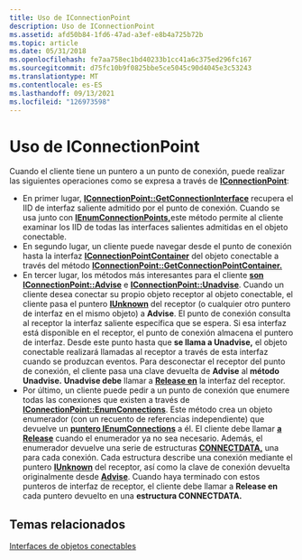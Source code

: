 ```yaml
---
title: Uso de IConnectionPoint
description: Uso de IConnectionPoint
ms.assetid: afd50b84-1fd6-47ad-a3ef-e8b4a725b72b
ms.topic: article
ms.date: 05/31/2018
ms.openlocfilehash: fe7aa758ec1bd40233b1cc41a6c375ed296fc167
ms.sourcegitcommit: d75fc10b9f0825bbe5ce5045c90d4045e3c53243
ms.translationtype: MT
ms.contentlocale: es-ES
ms.lasthandoff: 09/13/2021
ms.locfileid: "126973598"
---
```

# <a name="using-iconnectionpoint"></a>Uso de IConnectionPoint

Cuando el cliente tiene un puntero a un punto de conexión, puede realizar las siguientes operaciones como se expresa a través de [**IConnectionPoint**](/windows/desktop/api/OCIdl/nn-ocidl-iconnectionpoint):

-   En primer lugar, [**IConnectionPoint::GetConnectionInterface**](/windows/desktop/api/OCIdl/nf-ocidl-iconnectionpoint-getconnectioninterface) recupera el IID de interfaz saliente admitido por el punto de conexión. Cuando se usa junto con [**IEnumConnectionPoints,**](/windows/desktop/api/ocidl/nn-ocidl-ienumconnectionpoints)este método permite al cliente examinar los IID de todas las interfaces salientes admitidas en el objeto conectable.
-   En segundo lugar, un cliente puede navegar desde el punto de conexión hasta la interfaz [**IConnectionPointContainer**](/windows/desktop/api/OCIdl/nn-ocidl-iconnectionpointcontainer) del objeto conectable a través del método [**IConnectionPoint::GetConnectionPointContainer.**](/windows/desktop/api/OCIdl/nf-ocidl-iconnectionpoint-getconnectionpointcontainer)
-   En tercer lugar, los métodos más interesantes para el cliente [**son IConnectionPoint::Advise**](/windows/desktop/api/OCIdl/nf-ocidl-iconnectionpoint-advise) e [**IConnectionPoint::Unadvise**](/windows/desktop/api/OCIdl/nf-ocidl-iconnectionpoint-unadvise). Cuando un cliente desea conectar su propio objeto receptor al objeto conectable, el cliente pasa el puntero [**IUnknown**](/windows/desktop/api/Unknwn/nn-unknwn-iunknown) del receptor (o cualquier otro puntero de interfaz en el mismo objeto) a **Advise**. El punto de conexión consulta al receptor la interfaz saliente específica que se espera. Si esa interfaz está disponible en el receptor, el punto de conexión almacena el puntero de interfaz. Desde este punto hasta que **se llama a Unadvise,** el objeto conectable realizará llamadas al receptor a través de esta interfaz cuando se produzcan eventos. Para desconectar el receptor del punto de conexión, el cliente pasa una clave devuelta de **Advise** al **método Unadvise.** **Unadvise debe** llamar a [**Release en**](/windows/win32/api/unknwn/nf-unknwn-iunknown-release) la interfaz del receptor.
-   Por último, un cliente puede pedir a un punto de conexión que enumere todas las conexiones que existen a través de [**IConnectionPoint::EnumConnections**](/windows/desktop/api/OCIdl/nf-ocidl-iconnectionpoint-enumconnections). Este método crea un objeto enumerador (con un recuento de referencias independiente) que devuelve un [**puntero IEnumConnections**](/windows/desktop/api/ocidl/nn-ocidl-ienumconnections) a él. El cliente debe llamar [**a Release**](/windows/win32/api/unknwn/nf-unknwn-iunknown-release) cuando el enumerador ya no sea necesario. Además, el enumerador devuelve una serie de estructuras [**CONNECTDATA,**](/windows/win32/api/ocidl/ns-ocidl-connectdata) una para cada conexión. Cada estructura describe una conexión mediante el puntero [**IUnknown**](/windows/desktop/api/Unknwn/nn-unknwn-iunknown) del receptor, así como la clave de conexión devuelta originalmente desde [**Advise**](/windows/desktop/api/OCIdl/nf-ocidl-iconnectionpoint-advise). Cuando haya terminado con estos punteros de interfaz de receptor, el cliente debe llamar a **Release en** cada puntero devuelto en una **estructura CONNECTDATA.**

## <a name="related-topics"></a>Temas relacionados

<dl> <dt>

[Interfaces de objetos conectables](connectable-object-interfaces.md)
</dt> </dl>

 

 